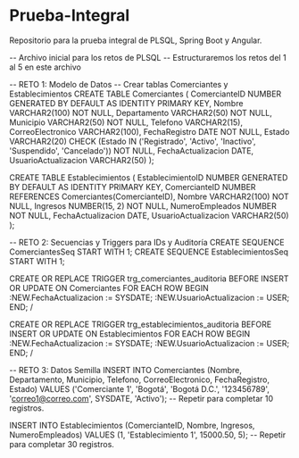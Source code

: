 # Prueba-Integral
Repositorio para la prueba integral de PLSQL, Spring Boot y Angular.

-- Archivo inicial para los retos de PLSQL
-- Estructuraremos los retos del 1 al 5 en este archivo

-- RETO 1: Modelo de Datos
-- Crear tablas Comerciantes y Establecimientos
CREATE TABLE Comerciantes (
    ComercianteID NUMBER GENERATED BY DEFAULT AS IDENTITY PRIMARY KEY,
    Nombre VARCHAR2(100) NOT NULL,
    Departamento VARCHAR2(50) NOT NULL,
    Municipio VARCHAR2(50) NOT NULL,
    Telefono VARCHAR2(15),
    CorreoElectronico VARCHAR2(100),
    FechaRegistro DATE NOT NULL,
    Estado VARCHAR2(20) CHECK (Estado IN ('Registrado', 'Activo', 'Inactivo', 'Suspendido', 'Cancelado')) NOT NULL,
    FechaActualizacion DATE,
    UsuarioActualizacion VARCHAR2(50)
);

CREATE TABLE Establecimientos (
    EstablecimientoID NUMBER GENERATED BY DEFAULT AS IDENTITY PRIMARY KEY,
    ComercianteID NUMBER REFERENCES Comerciantes(ComercianteID),
    Nombre VARCHAR2(100) NOT NULL,
    Ingresos NUMBER(15, 2) NOT NULL,
    NumeroEmpleados NUMBER NOT NULL,
    FechaActualizacion DATE,
    UsuarioActualizacion VARCHAR2(50)
);

-- RETO 2: Secuencias y Triggers para IDs y Auditoría
CREATE SEQUENCE ComerciantesSeq START WITH 1;
CREATE SEQUENCE EstablecimientosSeq START WITH 1;

CREATE OR REPLACE TRIGGER trg_comerciantes_auditoria
BEFORE INSERT OR UPDATE ON Comerciantes
FOR EACH ROW
BEGIN
    :NEW.FechaActualizacion := SYSDATE;
    :NEW.UsuarioActualizacion := USER;
END;
/

CREATE OR REPLACE TRIGGER trg_establecimientos_auditoria
BEFORE INSERT OR UPDATE ON Establecimientos
FOR EACH ROW
BEGIN
    :NEW.FechaActualizacion := SYSDATE;
    :NEW.UsuarioActualizacion := USER;
END;
/

-- RETO 3: Datos Semilla
INSERT INTO Comerciantes (Nombre, Departamento, Municipio, Telefono, CorreoElectronico, FechaRegistro, Estado) 
VALUES ('Comerciante 1', 'Bogotá', 'Bogotá D.C.', '123456789', 'correo1@correo.com', SYSDATE, 'Activo');
-- Repetir para completar 10 registros.

INSERT INTO Establecimientos (ComercianteID, Nombre, Ingresos, NumeroEmpleados) 
VALUES (1, 'Establecimiento 1', 15000.50, 5);
-- Repetir para completar 30 registros.
